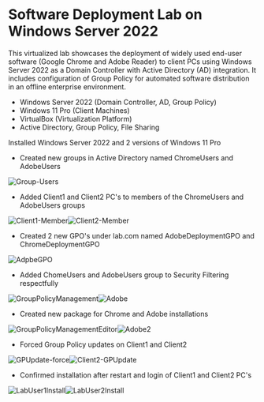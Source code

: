 # Software Deployment Lab on Windows Server 2022
This virtualized lab showcases the deployment of widely used end-user software (Google Chrome and Adobe Reader) to client PCs using Windows Server 2022 as a Domain Controller with Active Directory (AD) integration. It includes configuration of Group Policy for automated software distribution in an offline enterprise environment.

- Windows Server 2022 (Domain Controller, AD, Group Policy)
- Windows 11 Pro (Client Machines)
- VirtualBox (Virtualization Platform)
- Active Directory, Group Policy, File Sharing

Installed Windows Server 2022 and 2 versions of Windows 11 Pro

  - Created new groups in Active Directory named ChromeUsers and AdobeUsers

![Group-Users](Group-Users.png)

  - Added Client1 and Client2 PC's to members of the ChromeUsers and AdobeUsers groups

![Client1-Member](Client1-Member.png)![Client2-Member](Client2-Member.png)

  -   Created 2 new GPO's under lab.com named AdobeDeploymentGPO and ChromeDeploymentGPO

![AdpbeGPO](AdobeGPO.png)

  - Added ChomeUsers and AdobeUsers group to Security Filtering respectfully

![GroupPolicyManagement](GroupPolicyManagement.png)![Adobe](Adobe.png)

  - Created new package for Chrome and Adobe installations

![GroupPolicyManagementEditor](GroupPolicyManagementEditor.png)![Adobe2](Adobe2.png)

  - Forced Group Policy updates on Client1 and Client2

![GPUpdate-force](GPUpdate-force.png)![Client2-GPUpdate](Client2-GPUpdate.png)

  - Confirmed installation after restart and login of Client1 and Client2 PC's

![LabUser1Install](LabUser1Install.png)![LabUser2Install](LabUser2Install.png)
